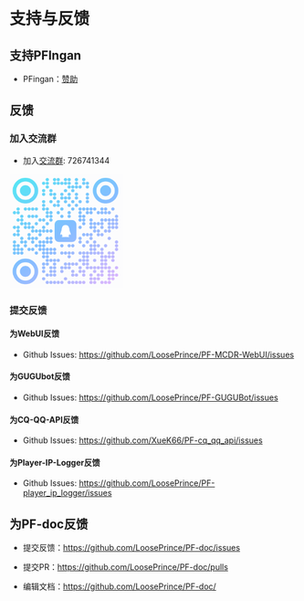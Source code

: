 # 支持与反馈

## 支持PFIngan

- PFingan：[赞助](https://pfingan.com/donate)

## 反馈

### 加入交流群

- 加入[交流群](https://qm.qq.com/cgi-bin/qm/qr?_wv=1027&k=RzX3mAVIe9UHWG9YU5MWOPCrxgkxp97p&authKey=r2ia5MrP9ufCQWYadKj7hS1Bdq5Bzy4SsrTzlBD%2BFyCqe%2B75fWf7N2iN5Snc8%2BJa&noverify=0&group_code=726741344): 726741344

<img src="/src/加群-1.png" alt="加群" style="width: 200px; height: 200px;">

### 提交反馈

#### 为WebUI反馈

- Github Issues: https://github.com/LoosePrince/PF-MCDR-WebUI/issues

#### 为GUGUbot反馈

- Github Issues: https://github.com/LoosePrince/PF-GUGUBot/issues

#### 为CQ-QQ-API反馈

- Github Issues: https://github.com/XueK66/PF-cq_qq_api/issues

#### 为Player-IP-Logger反馈

- Github Issues: https://github.com/LoosePrince/PF-player_ip_logger/issues

## 为PF-doc反馈

- 提交反馈：https://github.com/LoosePrince/PF-doc/issues

- 提交PR：https://github.com/LoosePrince/PF-doc/pulls

- 编辑文档：https://github.com/LoosePrince/PF-doc/
